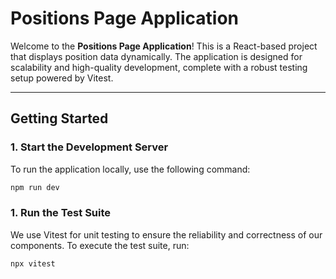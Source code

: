 # Positions Page Application

Welcome to the **Positions Page Application**! This is a React-based project that displays position data dynamically. The application is designed for scalability and high-quality development, complete with a robust testing setup powered by Vitest.

---

## Getting Started

### 1. **Start the Development Server**
To run the application locally, use the following command:

```bash
npm run dev
```

### 1. **Run the Test Suite**
We use Vitest for unit testing to ensure the reliability and correctness of our components. To execute the test suite, run:

```bash
npx vitest
```